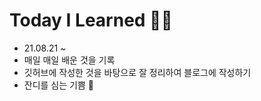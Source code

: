 # Today I Learned 🧑‍🌾
- 21.08.21 ~
- 매일 매일 배운 것을 기록
- 깃허브에 작성한 것을 바탕으로 잘 정리하여 블로그에 작성하기
- 잔디를 심는 기쁨 🌱
